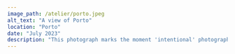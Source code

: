 ```yaml
---
image_path: /atelier/porto.jpeg
alt_text: "A view of Porto"
location: "Porto"
date: "July 2023"
description: "This photograph marks the moment 'intentional' photography took form in my mind. It is the convergence of a certain place at a certain time—with equipment ready, and an awareness of the story waiting to be told. Some might call this luck; I call it deliberate intention."
---
```

